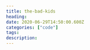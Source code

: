 ```yaml
---
title: the-bad-kids 
heading:
date: 2020-06-29T14:50:00.600Z
categories: ["code"]
tags: 
description: 
---
```


